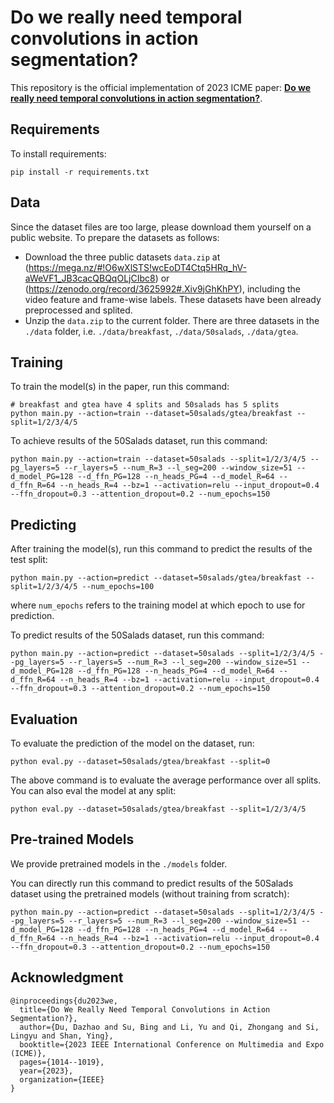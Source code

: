 # Do we really need temporal convolutions in action segmentation?

This repository is the official implementation of 2023 ICME paper: **[Do we really need temporal convolutions in action segmentation?](https://arxiv.org/abs/2205.13425)**.


## Requirements

To install requirements:

```setup
pip install -r requirements.txt
```

## Data

Since the dataset files are too large, please download them yourself on a public website. To prepare the datasets as follows:

- Download the three public datasets `data.zip` at (https://mega.nz/#!O6wXlSTS!wcEoDT4Ctq5HRq_hV-aWeVF1_JB3cacQBQqOLjCIbc8) or (https://zenodo.org/record/3625992#.Xiv9jGhKhPY), including the video feature and frame-wise labels. These datasets have been already preprocessed and splited.
- Unzip the `data.zip` to the current folder. There are three datasets in the `./data` folder, i.e. `./data/breakfast`, `./data/50salads`, `./data/gtea`.

## Training

To train the model(s) in the paper, run this command:

```train
# breakfast and gtea have 4 splits and 50salads has 5 splits
python main.py --action=train --dataset=50salads/gtea/breakfast --split=1/2/3/4/5 
```

To achieve results of the 50Salads dataset, run this command:

```train
python main.py --action=train --dataset=50salads --split=1/2/3/4/5 --pg_layers=5 --r_layers=5 --num_R=3 --l_seg=200 --window_size=51 --d_model_PG=128 --d_ffn_PG=128 --n_heads_PG=4 --d_model_R=64 --d_ffn_R=64 --n_heads_R=4 --bz=1 --activation=relu --input_dropout=0.4 --ffn_dropout=0.3 --attention_dropout=0.2 --num_epochs=150
```

## Predicting

After training the model(s), run this command to predict the results of the test split:

```predict
python main.py --action=predict --dataset=50salads/gtea/breakfast --split=1/2/3/4/5 --num_epochs=100
```

where `num_epochs` refers to the training model at which epoch to use for prediction.

To predict results of the 50Salads dataset, run this command:

```predict
python main.py --action=predict --dataset=50salads --split=1/2/3/4/5 --pg_layers=5 --r_layers=5 --num_R=3 --l_seg=200 --window_size=51 --d_model_PG=128 --d_ffn_PG=128 --n_heads_PG=4 --d_model_R=64 --d_ffn_R=64 --n_heads_R=4 --bz=1 --activation=relu --input_dropout=0.4 --ffn_dropout=0.3 --attention_dropout=0.2 --num_epochs=150
```

## Evaluation

To evaluate the prediction of the model on the dataset, run:

```eval
python eval.py --dataset=50salads/gtea/breakfast --split=0
```

The above command is to evaluate the average performance over all splits. You can also eval the model at any split:

```eval
python eval.py --dataset=50salads/gtea/breakfast --split=1/2/3/4/5
```

## Pre-trained Models

We provide pretrained models in the `./models` folder. 

You can directly run this command to predict results of the 50Salads dataset using the pretrained models (without training from scratch):

```predict
python main.py --action=predict --dataset=50salads --split=1/2/3/4/5 --pg_layers=5 --r_layers=5 --num_R=3 --l_seg=200 --window_size=51 --d_model_PG=128 --d_ffn_PG=128 --n_heads_PG=4 --d_model_R=64 --d_ffn_R=64 --n_heads_R=4 --bz=1 --activation=relu --input_dropout=0.4 --ffn_dropout=0.3 --attention_dropout=0.2 --num_epochs=150
```

## Acknowledgment
```
@inproceedings{du2023we,
  title={Do We Really Need Temporal Convolutions in Action Segmentation?},
  author={Du, Dazhao and Su, Bing and Li, Yu and Qi, Zhongang and Si, Lingyu and Shan, Ying},
  booktitle={2023 IEEE International Conference on Multimedia and Expo (ICME)},
  pages={1014--1019},
  year={2023},
  organization={IEEE}
}
```
